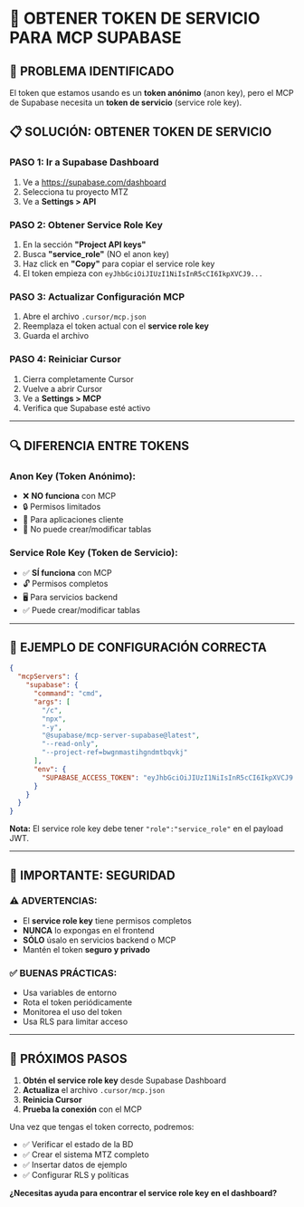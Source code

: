 # 🔑 OBTENER TOKEN DE SERVICIO PARA MCP SUPABASE

## 🚨 PROBLEMA IDENTIFICADO

El token que estamos usando es un **token anónimo** (anon key), pero el MCP de Supabase necesita un **token de servicio** (service role key).

## 📋 SOLUCIÓN: OBTENER TOKEN DE SERVICIO

### **PASO 1: Ir a Supabase Dashboard**

1. Ve a https://supabase.com/dashboard
2. Selecciona tu proyecto MTZ
3. Ve a **Settings > API**

### **PASO 2: Obtener Service Role Key**

1. En la sección **"Project API keys"**
2. Busca **"service_role"** (NO el anon key)
3. Haz click en **"Copy"** para copiar el service role key
4. El token empieza con `eyJhbGciOiJIUzI1NiIsInR5cCI6IkpXVCJ9...`

### **PASO 3: Actualizar Configuración MCP**

1. Abre el archivo `.cursor/mcp.json`
2. Reemplaza el token actual con el **service role key**
3. Guarda el archivo

### **PASO 4: Reiniciar Cursor**

1. Cierra completamente Cursor
2. Vuelve a abrir Cursor
3. Ve a **Settings > MCP**
4. Verifica que Supabase esté activo

---

## 🔍 DIFERENCIA ENTRE TOKENS

### **Anon Key (Token Anónimo):**

- ❌ **NO funciona** con MCP
- 🔒 Permisos limitados
- 📱 Para aplicaciones cliente
- 🚫 No puede crear/modificar tablas

### **Service Role Key (Token de Servicio):**

- ✅ **SÍ funciona** con MCP
- 🔓 Permisos completos
- 🖥️ Para servicios backend
- ✅ Puede crear/modificar tablas

---

## 📝 EJEMPLO DE CONFIGURACIÓN CORRECTA

```json
{
  "mcpServers": {
    "supabase": {
      "command": "cmd",
      "args": [
        "/c",
        "npx",
        "-y",
        "@supabase/mcp-server-supabase@latest",
        "--read-only",
        "--project-ref=bwgnmastihgndmtbqvkj"
      ],
      "env": {
        "SUPABASE_ACCESS_TOKEN": "eyJhbGciOiJIUzI1NiIsInR5cCI6IkpXVCJ9.eyJpc3MiOiJzdXBhYmFzZSIsInJlZiI6ImJ3Z25tYXN0aWhnbmRtdGJxdmtqIiwicm9sZSI6InNlcnZpY2Vfcm9sZSIsImlhdCI6MTczNTQ5NzI5MCwiZXhwIjoyMDUxMDczMjkwfQ.Ej8Ej8Ej8Ej8Ej8Ej8Ej8Ej8Ej8Ej8Ej8Ej8Ej8Ej8"
      }
    }
  }
}
```

**Nota:** El service role key debe tener `"role":"service_role"` en el payload JWT.

---

## 🚨 IMPORTANTE: SEGURIDAD

### **⚠️ ADVERTENCIAS:**

- El **service role key** tiene permisos completos
- **NUNCA** lo expongas en el frontend
- **SÓLO** úsalo en servicios backend o MCP
- Mantén el token **seguro y privado**

### **✅ BUENAS PRÁCTICAS:**

- Usa variables de entorno
- Rota el token periódicamente
- Monitorea el uso del token
- Usa RLS para limitar acceso

---

## 🎯 PRÓXIMOS PASOS

1. **Obtén el service role key** desde Supabase Dashboard
2. **Actualiza** el archivo `.cursor/mcp.json`
3. **Reinicia Cursor**
4. **Prueba la conexión** con el MCP

Una vez que tengas el token correcto, podremos:

- ✅ Verificar el estado de la BD
- ✅ Crear el sistema MTZ completo
- ✅ Insertar datos de ejemplo
- ✅ Configurar RLS y políticas

**¿Necesitas ayuda para encontrar el service role key en el dashboard?**
